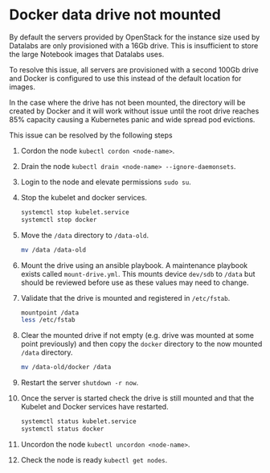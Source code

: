 # Docker data drive not mounted

By default the servers provided by OpenStack for the instance size used by Datalabs are
only provisioned with a 16Gb drive. This is insufficient to store the large Notebook
images that Datalabs uses.

To resolve this issue, all servers are provisioned with a second 100Gb drive and Docker
is configured to use this instead of the default location for images.

In the case where the drive has not been mounted, the directory will be created by Docker
and it will work without issue until the root drive reaches 85% capacity causing a
Kubernetes panic and wide spread pod evictions.

This issue can be resolved by the following steps

1. Cordon the node `kubectl cordon <node-name>`.
1. Drain the node `kubectl drain <node-name> --ignore-daemonsets`.
1. Login to the node and elevate permissions `sudo su`.
1. Stop the kubelet and docker services.

    ```bash
    systemctl stop kubelet.service
    systemctl stop docker
    ```

1. Move the `/data` directory to `/data-old`.

    ```bash
    mv /data /data-old
    ```

1. Mount the drive using an ansible playbook. A maintenance playbook exists called `mount-drive.yml`. This mounts device `dev/sdb` to `/data` but should be reviewed before use as these values may need to change.
1. Validate that the drive is mounted and registered in `/etc/fstab`.

    ```bash
    mountpoint /data
    less /etc/fstab
    ```

1. Clear the mounted drive if not empty (e.g. drive was mounted at some point previously) and then copy the `docker` directory to the now mounted `/data` directory.

    ```bash
    mv /data-old/docker /data
    ```

1. Restart the server `shutdown -r now`.
1. Once the server is started check the drive is still mounted and that the Kubelet and Docker services have restarted.

    ```bash
    systemctl status kubelet.service
    systemctl status docker
    ```

1. Uncordon the node `kubectl uncordon <node-name>`.
1. Check the node is ready `kubectl get nodes`.
